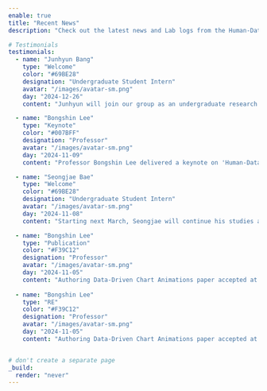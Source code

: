 ```yaml
---
enable: true
title: "Recent News"
description: "Check out the latest news and Lab logs from the Human-Data Interaction Lab!"

# Testimonials
testimonials:
  - name: "Junhyun Bang"
    type: "Welcome"
    color: "#69BE28"
    designation: "Undergraduate Student Intern"
    avatar: "/images/avatar-sm.png"
    day: "2024-12-26"
    content: "Junhyun will join our group as an undergraduate research intern. Welcome!"

  - name: "Bongshin Lee"
    type: "Keynote"
    color: "#007BFF"
    designation: "Professor"
    avatar: "/images/avatar-sm.png"
    day: "2024-11-09"
    content: "Professor Bongshin Lee delivered a keynote on 'Human-Data Interaction for Inclusive Data Experiences' at Chinese CHI 2024"    

  - name: "Seongjae Bae"
    type: "Welcome"
    color: "#69BE28"
    designation: "Undergraduate Student Intern"
    avatar: "/images/avatar-sm.png"
    day: "2024-11-08"
    content: "Starting next March, Seongjae will continue his studies at our group as a masters student. Welcome!"

  - name: "Bongshin Lee"
    type: "Publication"
    color: "#F39C12"
    designation: "Professor"
    avatar: "/images/avatar-sm.png"
    day: "2024-11-05"
    content: "Authoring Data-Driven Chart Animations paper accepted at IEEE TVCG 2024."
    
  - name: "Bongshin Lee"
    type: "RE"
    color: "#F39C12"
    designation: "Professor"
    avatar: "/images/avatar-sm.png"
    day: "2024-11-05"
    content: "Authoring Data-Driven Chart Animations paper accepted at IEEE TVCG 2024."


# don't create a separate page
_build:
  render: "never"
---
```

